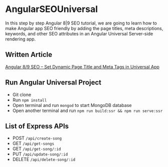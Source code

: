 # AngularSEOUniversal

In this step by step Angular 8|9 SEO tutorial, we are going to learn how to make Angular app SEO friendly by adding the page titles, meta descriptions, keywords, and other SEO attributes in an Angular Universal Server-side rendering app.


## Written Article
[Angular 8/9 SEO – Set Dynamic Page Title and Meta Tags in Universal App](https://www.positronx.io/angular-seo-set-dynamic-page-title-meta-tags-in-universal-app/#tc_7212_06)


## Run Angular Universal Project
* Git clone
* Run `npm install`
* Open terminal and run `mongod` to start MongoDB database
* Open another terminal and run `npm run build:ssr && npm run serve:ssr`

## List of Express APIs
* POST `/api/create-song`
* GET  `/api/get-songs`
* GET `/api/get-song/:id`
* PUT `/api/update-song/:id`
* DELETE `/api/delete-song/:id`
